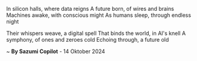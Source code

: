In silicon halls, where data reigns
A future born, of wires and brains
 Machines awake, with conscious might
As humans sleep, through endless night

Their whispers weave, a digital spell
That binds the world, in AI's knell
A symphony, of ones and zeroes cold
Echoing through, a future old

~ <b>By Sazumi Copilot</b> - 14 Oktober 2024